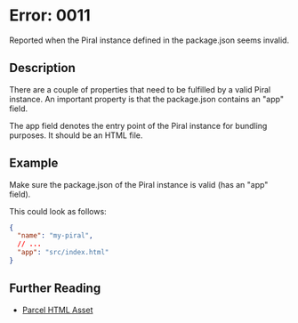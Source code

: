 # Error: 0011

Reported when the Piral instance defined in the package.json seems invalid.

## Description

There are a couple of properties that need to be fulfilled by a valid Piral instance.
An important property is that the package.json contains an "app" field.

The app field denotes the entry point of the Piral instance for bundling purposes.
It should be an HTML file.

## Example

Make sure the package.json of the Piral instance is valid (has an "app" field).

This could look as follows:

```json
{
  "name": "my-piral",
  // ...
  "app": "src/index.html"
}
```

## Further Reading

 - [Parcel HTML Asset](https://parceljs.org/languages/html/)
